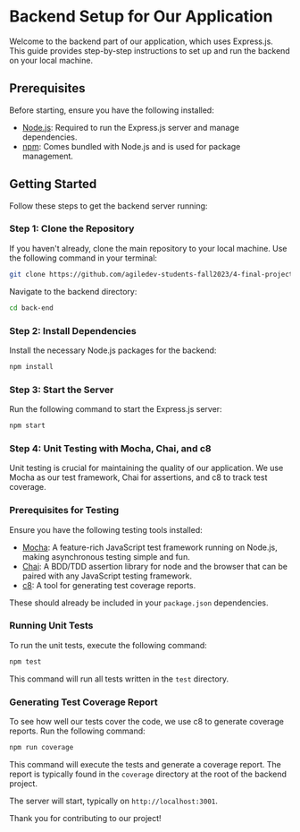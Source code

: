 # Backend Setup for Our Application

Welcome to the backend part of our application, which uses Express.js. This guide provides step-by-step instructions to set up and run the backend on your local machine.

## Prerequisites

Before starting, ensure you have the following installed:

- [Node.js](https://nodejs.org/): Required to run the Express.js server and manage dependencies.
- [npm](https://www.npmjs.com/): Comes bundled with Node.js and is used for package management.

## Getting Started

Follow these steps to get the backend server running:

### Step 1: Clone the Repository

If you haven't already, clone the main repository to your local machine. Use the following command in your terminal:

```bash
git clone https://github.com/agiledev-students-fall2023/4-final-project-group-bill-splitting-app.git
```

Navigate to the backend directory:

```bash
cd back-end
```

### Step 2: Install Dependencies

Install the necessary Node.js packages for the backend:

```bash
npm install
```

### Step 3: Start the Server

Run the following command to start the Express.js server:

```bash
npm start
```

### Step 4: Unit Testing with Mocha, Chai, and c8

Unit testing is crucial for maintaining the quality of our application. We use Mocha as our test framework, Chai for assertions, and c8 to track test coverage. 

### Prerequisites for Testing

Ensure you have the following testing tools installed:

- [Mocha](https://mochajs.org/): A feature-rich JavaScript test framework running on Node.js, making asynchronous testing simple and fun.
- [Chai](https://www.chaijs.com/): A BDD/TDD assertion library for node and the browser that can be paired with any JavaScript testing framework.
- [c8](https://github.com/bcoe/c8): A tool for generating test coverage reports.

These should already be included in your `package.json` dependencies. 

### Running Unit Tests

To run the unit tests, execute the following command:

```bash
npm test
```

This command will run all tests written in the `test` directory.

### Generating Test Coverage Report

To see how well our tests cover the code, we use c8 to generate coverage reports. Run the following command:

```bash
npm run coverage
```

This command will execute the tests and generate a coverage report. The report is typically found in the `coverage` directory at the root of the backend project.

The server will start, typically on `http://localhost:3001`. 

Thank you for contributing to our project!